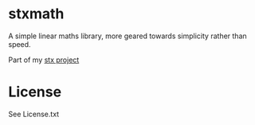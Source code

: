 # stxmath

A simple linear maths library, more geared towards simplicity rather than speed.

Part of my [stx project](https://www.github.com/Cannedfood/stx)

# License
See License.txt
